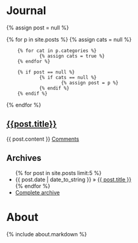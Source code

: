 Journal
=======
{% assign post = null %}
 
{% for p in site.posts %}
        {% assign cats = null %}

        {% for cat in p.categories %}
                {% assign cats = true %}
        {% endfor %}

        {% if post == null %}
                {% if cats == null %}
                        {% assign post = p %}
                {% endif %}
        {% endif %}
{% endfor %}

 
<div class="entry">
	<h2><a href='{{post.url}}'>{{post.title}}</a></h2>
	{{ post.content }}
	<a href="{{ site.url }}/{{ post.url }}#disqus_thread" data-disqus-identifier="{{ post.url }}">Comments</a>
</div>

Archives
--------
<ul class="posts">
	{% for post in site.posts limit:5 %}
	<li><span>{{ post.date | date_to_string }}</span> &raquo; <a href="{{ post.url }}">{{ post.title }}</a></li>
	{% endfor %}
	<li><a href="/pages/archives">Complete archive</a></li>
</ul>
 
About
=====
 
{% include about.markdown %}
